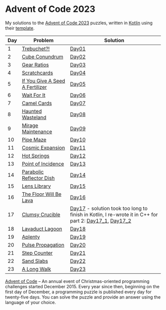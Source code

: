 # Advent of Code 2023

My solutions to the [Advent of Code 2023][aoc2023] puzzles, written in [Kotlin][kotlin] using their [template].

| Day | Problem                                                                | Solution                                                                                                                                                                                                                                                                                                                                                    |
|-----|------------------------------------------------------------------------|-------------------------------------------------------------------------------------------------------------------------------------------------------------------------------------------------------------------------------------------------------------------------------------------------------------------------------------------------------------|
| 1   | [Trebuchet?!](https://adventofcode.com/2023/day/1)                     | [Day01](https://github.com/MickyOR/advent-of-code-2023-kotlin/blob/main/src/Day01.kt)                                                                                                                                                                                                                                                                       |
| 2   | [Cube Conundrum](https://adventofcode.com/2023/day/2)                  | [Day02](https://github.com/MickyOR/advent-of-code-2023-kotlin/blob/main/src/Day02.kt)                                                                                                                                                                                                                                                                       |
| 3   | [Gear Ratios](https://adventofcode.com/2023/day/3)                     | [Day03](https://github.com/MickyOR/advent-of-code-2023-kotlin/blob/main/src/Day03.kt)                                                                                                                                                                                                                                                                       |
| 4   | [Scratchcards](https://adventofcode.com/2023/day/4)                    | [Day04](https://github.com/MickyOR/advent-of-code-2023-kotlin/blob/main/src/Day04.kt)                                                                                                                                                                                                                                                                       |
| 5   | [If You Give A Seed A Fertilizer](https://adventofcode.com/2023/day/5) | [Day05](https://github.com/MickyOR/advent-of-code-2023-kotlin/blob/main/src/Day05.kt)                                                                                                                                                                                                                                                                       |
| 6   | [Wait For It](https://adventofcode.com/2023/day/6)                     | [Day06](https://github.com/MickyOR/advent-of-code-2023-kotlin/blob/main/src/Day06.kt)                                                                                                                                                                                                                                                                       |
| 7   | [Camel Cards](https://adventofcode.com/2023/day/7)                     | [Day07](https://github.com/MickyOR/advent-of-code-2023-kotlin/blob/main/src/Day07.kt)                                                                                                                                                                                                                                                                       |
| 8   | [Haunted Wasteland](https://adventofcode.com/2023/day/8)               | [Day08](https://github.com/MickyOR/advent-of-code-2023-kotlin/blob/main/src/Day08.kt)                                                                                                                                                                                                                                                                       |
| 9   | [Mirage Maintenance](https://adventofcode.com/2023/day/9)              | [Day09](https://github.com/MickyOR/advent-of-code-2023-kotlin/blob/main/src/Day09.kt)                                                                                                                                                                                                                                                                       |
| 10  | [Pipe Maze](https://adventofcode.com/2023/day/10)                      | [Day10](https://github.com/MickyOR/advent-of-code-2023-kotlin/blob/main/src/Day10.kt)                                                                                                                                                                                                                                                                       |
| 11  | [Cosmic Expansion](https://adventofcode.com/2023/day/11)               | [Day11](https://github.com/MickyOR/advent-of-code-2023-kotlin/blob/main/src/Day11.kt)                                                                                                                                                                                                                                                                       |
| 12  | [Hot Springs](https://adventofcode.com/2023/day/12)                    | [Day12](https://github.com/MickyOR/advent-of-code-2023-kotlin/blob/main/src/Day12.kt)                                                                                                                                                                                                                                                                       |
| 13  | [Point of Incidence](https://adventofcode.com/2023/day/13)             | [Day13](https://github.com/MickyOR/advent-of-code-2023-kotlin/blob/main/src/Day13.kt)                                                                                                                                                                                                                                                                       |
| 14  | [Parabolic Reflector Dish](https://adventofcode.com/2023/day/14)       | [Day14](https://github.com/MickyOR/advent-of-code-2023-kotlin/blob/main/src/Day14.kt)                                                                                                                                                                                                                                                                       |
| 15  | [Lens Library](https://adventofcode.com/2023/day/15)                   | [Day15](https://github.com/MickyOR/advent-of-code-2023-kotlin/blob/main/src/Day15.kt)                                                                                                                                                                                                                                                                       |
| 16  | [The Floor Will Be Lava](https://adventofcode.com/2023/day/16)         | [Day16](https://github.com/MickyOR/advent-of-code-2023-kotlin/blob/main/src/Day16.kt)                                                                                                                                                                                                                                                                       |
| 17  | [Clumsy Crucible](https://adventofcode.com/2023/day/17)                | [Day17](https://github.com/MickyOR/advent-of-code-2023-kotlin/blob/main/src/Day17.kt) - solution took too long to finish in Kotlin, I re-wrote it in C++ for part 2: [Day17_1](https://github.com/MickyOR/advent-of-code-2023-kotlin/blob/main/src/Day17_1.cpp), [Day17_2](https://github.com/MickyOR/advent-of-code-2023-kotlin/blob/main/src/Day17_2.cpp) |
| 18  | [Lavaduct Lagoon](https://adventofcode.com/2023/day/18)                | [Day18](https://github.com/MickyOR/advent-of-code-2023-kotlin/blob/main/src/Day18.kt)                                                                                                                                                                                                                                                                       |
| 19  | [Aplenty](https://adventofcode.com/2023/day/19)                        | [Day19](https://github.com/MickyOR/advent-of-code-2023-kotlin/blob/main/src/Day19.kt)                                                                                                                                                                                                                                                                       |
| 20  | [Pulse Propagation](https://adventofcode.com/2023/day/20)              | [Day20](https://github.com/MickyOR/advent-of-code-2023-kotlin/blob/main/src/Day20.kt)                                                                                                                                                                                                                                                                       |
| 21  | [Step Counter](https://adventofcode.com/2023/day/21)                   | [Day21](https://github.com/MickyOR/advent-of-code-2023-kotlin/blob/main/src/Day21.kt)                                                                                                                                                                                                                                                                       |
| 22  | [Sand Slabs](https://adventofcode.com/2023/day/22)                     | [Day22](https://github.com/MickyOR/advent-of-code-2023-kotlin/blob/main/src/Day22.kt)                                                                                                                                                                                                                                                                       |
| 23  | [A Long Walk](https://adventofcode.com/2023/day/23)                    | [Day23](https://github.com/MickyOR/advent-of-code-2023-kotlin/blob/main/src/Day23.kt)                                                                                                                                                                                                                                                                       |

[^aoc]:
[Advent of Code][aoc] – An annual event of Christmas-oriented programming challenges started December 2015.
Every year since then, beginning on the first day of December, a programming puzzle is published every day for twenty-five days.
You can solve the puzzle and provide an answer using the language of your choice.

[aoc2023]: https://adventofcode.com/2023
[aoc]: https://adventofcode.com
[kotlin]: https://kotlinlang.org
[template]: https://github.com/kotlin-hands-on/advent-of-code-kotlin-template
